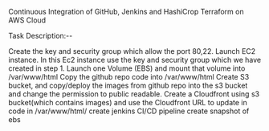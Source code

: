 Continuous Integration of GitHub, Jenkins and HashiCrop Terraform on AWS Cloud

Task Description:--

Create the key and security group which allow the port 80,22.
Launch EC2 instance.
In this Ec2 instance use the key and security group which we have created in step 1.
Launch one Volume (EBS) and mount that volume into /var/www/html
Copy the github repo code into /var/www/html
Create S3 bucket, and copy/deploy the images from github repo into the s3 bucket and change the permission to public readable.
Create a Cloudfront using s3 bucket(which contains images) and use the Cloudfront URL to update in code in /var/www/html/
create jenkins CI/CD pipeline
create snapshot of ebs
